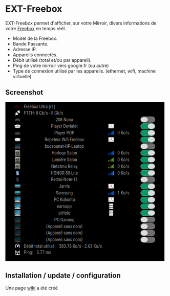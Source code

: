 # EXT-Freebox

EXT-Freebox permet d'afficher, sur votre Mirroir, divers informations de votre [Freebox](https://www.free.fr/freebox/) en temps réél.

* Model de la Freebox.
* Bande Passante.
* Adresse IP.
* Appareils connectés.
* Débit utilisé (total et/ou par appareil).
* Ping de votre mirroir vers google.fr (ou autre)
* Type de connexion utilisé par les appareils. (ethernet, wifi, machine virtuelle)

## Screenshot

![screenshot](/EXTs/EXT-Freebox/screenshot.png)

## Installation / update / configuration

Une page [wiki](https://github.com/bugsounet/MMM-Bugsounet/wiki/EXT%E2%80%90Freebox) a été créé
